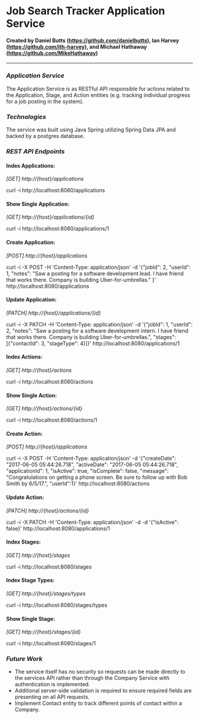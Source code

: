 # Job Search Tracker Application Service
#### Created by Daniel Butts (https://github.com/danielbutts), Ian Harvey (https://github.com/ith-harvey), and Michael Hathaway (https://github.com/MikeHathaway)
* * *

### *Application Service*
The Application Service is as RESTful API responsible for actions related to the Application, Stage, and Action entities (e.g. tracking individual progress for a job posting in the system).

### *Technologies*
The service was built using Java Spring utilizing Spring Data JPA and backed by a postgres database.

### *REST API Endpoints*

#### Index Applications:
*[GET] http://{host}/applications*

curl -i http://localhost:8080/applications

#### Show Single Application:
*[GET] http://{host}/applications/{id}*

curl -i http://localhost:8080/applications/1

#### Create Application:
*[POST] http://{host}/applications*

curl -i -X POST -H 'Content-Type: application/json' -d '{"jobId": 2, "userId": 1, "notes": "Saw a posting for a software development lead. I have friend that works there. Company is building Uber-for-umbrellas." }' http://localhost:8080/applications

#### Update Application:
*[PATCH] http://{host}/applications/{id}*

curl -i -X PATCH -H 'Content-Type: application/json' -d '{"jobId": 1, "userId": 2, "notes": "Saw a posting for a software development intern. I have friend that works there. Company is building Uber-for-umbrellas.", "stages": [{"contactId": 3, "stageType": 4}]}' http://localhost:8080/applications/1

#### Index Actions:
*[GET] http://{host}/actions*

curl -i http://localhost:8080/actions

#### Show Single Action:
*[GET] http://{host}/actions/{id}*

curl -i http://localhost:8080/actions/1

#### Create Action:
*[POST] http://{host}/applications*

curl -i -X POST -H 'Content-Type: application/json' -d '{"createDate": "2017-06-05 05:44:26.718", "activeDate": "2017-06-05 05:44:26.718", "applicationId": 1, "isActive": true, "isComplete": false, "message": "Congratulations on getting a phone screen. Be sure to follow up with Bob Smith by 6/5/17.", "userId":1}' http://localhost:8080/actions

#### Update Action:
*[PATCH] http://{host}/actions/{id}*

curl -i -X PATCH -H 'Content-Type: application/json' -d -d '{"isActive": false}'  http://localhost:8080/applications/1

#### Index Stages:
*[GET] http://{host}/stages*

curl -i http://localhost:8080/stages

#### Index Stage Types:
*[GET] http://{host}/stages/types*

curl -i http://localhost:8080/stages/types

#### Show Single Stage:
*[GET] http://{host}/stages/{id}*

curl -i http://localhost:8080/stages/1

### *Future Work*
- The service itself has no security so requests can be made directly to the services API rather than through the Company Service with authentication is implemented.
- Additional server-side validation is required to ensure required fields are presenting on all API requests.
- Implement Contact entity to track different points of contact within a Company.
